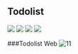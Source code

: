## Todolist

<div>
  <img src="https://img.shields.io/badge/css-1572B6?style=for-the-badge&logo=css3&logoColor=white"> 
  <img src="https://img.shields.io/badge/javascript-F7DF1E?style=for-the-badge&logo=javascript&logoColor=black"> 
  <img src="https://img.shields.io/badge/jquery-0769AD?style=for-the-badge&logo=jquery&logoColor=white">
  <img src="https://img.shields.io/badge/express-000000?style=for-the-badge&logo=express&logoColor=white">
<div/>


###Todolist Web
![11](https://user-images.githubusercontent.com/92348492/195573876-031e798e-010a-482c-ab5d-660c13475746.PNG)

